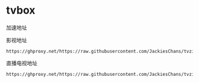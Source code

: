 # tvbox

加速地址

影视地址
```
https://ghproxy.net/https://raw.githubusercontent.com/JackiesChans/tvziyong/main/lx.txt
```
直播电视地址
```
https://ghproxy.net/https://raw.githubusercontent.com/JackiesChans/tvziyong/main/%E7%9B%B4%E6%92%AD%E6%BA%90/iptv.txt
```
